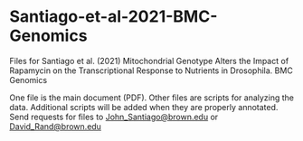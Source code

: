 # Santiago-et-al-2021-BMC-Genomics
Files for Santiago et al. (2021) Mitochondrial Genotype Alters the Impact of Rapamycin on the Transcriptional Response to Nutrients in Drosophila. BMC Genomics 

One file is the main document (PDF).
Other files are scripts for analyzing the data.
Additional scripts will be added when they are properly annotated.
Send requests for files to John_Santiago@brown.edu or David_Rand@brown.edu

